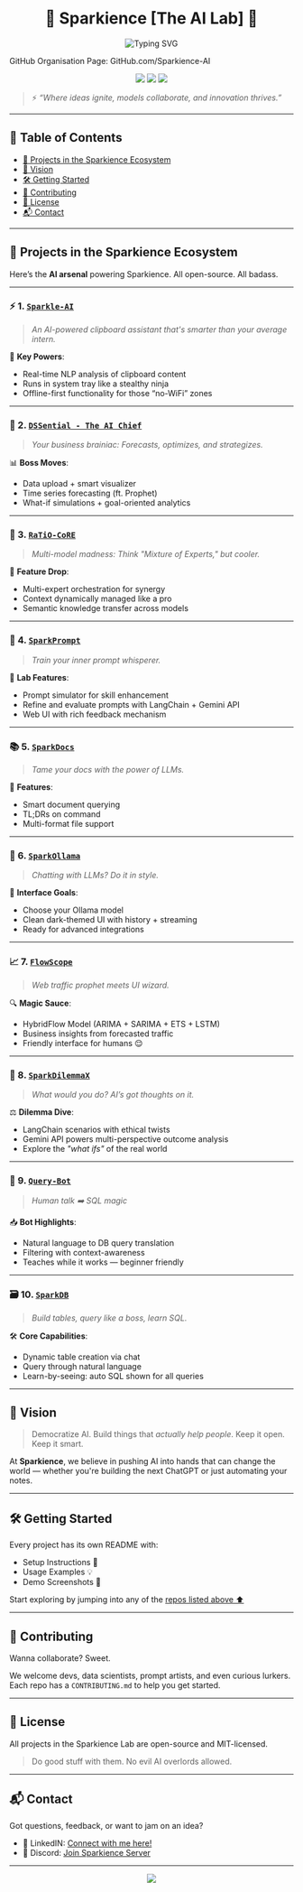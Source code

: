 <h1 align="center">🚀 Sparkience [The AI Lab] 🔬</h1>

<p align="center">
  <img src="https://readme-typing-svg.demolab.com?font=Fira+Code&duration=3000&pause=1000&color=7F00FF&center=true&vCenter=true&width=435&lines=Welcome+to+my+collection+of+AI+tools.;Built+by+Nitin+Sagar+Boyeena.;Powering+Next-Gen+AI+Applications." alt="Typing SVG" />
</p>

<h23 aligh="center">GitHub Organisation Page: GitHub.com/Sparkience-AI</h2>
<p align="center">
  <img src="https://img.shields.io/github/license/Nitin-Sagar-B/Sparkience-AI?style=flat-square&color=informational"/>
  <img src="https://img.shields.io/badge/Contributions-Welcome-6A5ACD?style=flat-square&logo=github"/>
  <img src="https://img.shields.io/badge/Made%20with-%F0%9F%92%A1AI-blueviolet?style=flat-square"/>
</p>

> ⚡ *“Where ideas ignite, models collaborate, and innovation thrives.”*

---

## 🧭 Table of Contents

- [🚀 Projects in the Sparkience Ecosystem](#-projects-in-the-sparkience-ecosystem)
- [🌟 Vision](#-vision)
- [🛠️ Getting Started](#️-getting-started)
- [🤝 Contributing](#-contributing)
- [📄 License](#-license)
- [📬 Contact](#-contact)

---

## 🚀 Projects in the Sparkience Ecosystem

Here’s the **AI arsenal** powering Sparkience. All open-source. All badass.

---

### ⚡ 1. [`Sparkle-AI`](https://github.com/Nitin-Sagar-B/Sparkle-AI)
> *An AI-powered clipboard assistant that's smarter than your average intern.*

🧠 **Key Powers**:
- Real-time NLP analysis of clipboard content  
- Runs in system tray like a stealthy ninja  
- Offline-first functionality for those “no-WiFi” zones  

---

### 🧠 2. [`DSSential - The AI Chief`](https://github.com/Nitin-Sagar-B/DSSential-The-AI-Chief)
> *Your business brainiac: Forecasts, optimizes, and strategizes.*

📊 **Boss Moves**:
- Data upload + smart visualizer  
- Time series forecasting (ft. Prophet)  
- What-if simulations + goal-oriented analytics  

---

### 🧩 3. [`RaTiO-CoRE`](https://github.com/Nitin-Sagar-B/RaTiO-CoRE)
> *Multi-model madness: Think "Mixture of Experts," but cooler.*

🧬 **Feature Drop**:
- Multi-expert orchestration for synergy  
- Context dynamically managed like a pro  
- Semantic knowledge transfer across models  

---

### 🧪 4. [`SparkPrompt`](https://github.com/Nitin-Sagar-B/SparkPrompt)
> *Train your inner prompt whisperer.*

📝 **Lab Features**:
- Prompt simulator for skill enhancement  
- Refine and evaluate prompts with LangChain + Gemini API  
- Web UI with rich feedback mechanism  

---

### 📚 5. [`SparkDocs`](https://github.com/Nitin-Sagar-B/SparkDocs)
> *Tame your docs with the power of LLMs.*

📖 **Features**:
- Smart document querying  
- TL;DRs on command  
- Multi-format file support  

---

### 💬 6. [`SparkOllama`](https://github.com/Nitin-Sagar-B/SparkOllama)
> *Chatting with LLMs? Do it in style.*

🌌 **Interface Goals**:
- Choose your Ollama model  
- Clean dark-themed UI with history + streaming  
- Ready for advanced integrations  

---

### 📈 7. [`FlowScope`](https://github.com/Nitin-Sagar-B/flowscope)
> *Web traffic prophet meets UI wizard.*

🔍 **Magic Sauce**:
- HybridFlow Model (ARIMA + SARIMA + ETS + LSTM)  
- Business insights from forecasted traffic  
- Friendly interface for humans 😌  

---

### 🤖 8. [`SparkDilemmaX`](https://github.com/Nitin-Sagar-B/SparkDilemmaX)
> *What would you do? AI’s got thoughts on it.*

⚖️ **Dilemma Dive**:
- LangChain scenarios with ethical twists  
- Gemini API powers multi-perspective outcome analysis  
- Explore the *"what ifs"* of the real world  

---

### 🧮 9. [`Query-Bot`](https://github.com/Nitin-Sagar-B/Query-Bot)
> *Human talk ➡️ SQL magic*

📥 **Bot Highlights**:
- Natural language to DB query translation  
- Filtering with context-awareness  
- Teaches while it works — beginner friendly  

---

### 🗃️ 10. [`SparkDB`](https://github.com/Nitin-Sagar-B/SparkDB)
> *Build tables, query like a boss, learn SQL.*

🛠️ **Core Capabilities**:
- Dynamic table creation via chat  
- Query through natural language  
- Learn-by-seeing: auto SQL shown for all queries  

---

## 🌟 Vision

> Democratize AI. Build things that *actually help people*. Keep it open. Keep it smart.

At **Sparkience**, we believe in pushing AI into hands that can change the world — whether you're building the next ChatGPT or just automating your notes.

---

## 🛠️ Getting Started

Every project has its own README with:
- Setup Instructions 🧰  
- Usage Examples 💡  
- Demo Screenshots 📸

Start exploring by jumping into any of the [repos listed above ⬆️](#-projects-in-the-sparkience-ecosystem)

---

## 🤝 Contributing

Wanna collaborate? Sweet.

We welcome devs, data scientists, prompt artists, and even curious lurkers.  
Each repo has a `CONTRIBUTING.md` to help you get started.

---

## 📄 License

All projects in the Sparkience Lab are open-source and MIT-licensed.  
> Do good stuff with them. No evil AI overlords allowed.

---

## 📬 Contact

Got questions, feedback, or want to jam on an idea?

- 📧 LinkedIN: [Connect with me here!](https://www.linkedin.com/in/nitin-sagar-boyeena/)
- 💬 Discord: [Join Sparkience Server](https://discord.gg/HKscyfKb)

---

<p align="center">
  <img src="https://capsule-render.vercel.app/api?type=waving&color=gradient&height=150&section=footer&text=Made%20with%20❤️%20by%20Sparkience&fontSize=18" />
</p>
